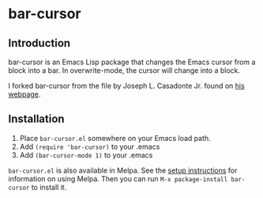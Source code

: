 # bar-cursor

## Introduction

bar-cursor is an Emacs Lisp package that changes the Emacs cursor from a block into a bar. In overwrite-mode, the cursor will change into a block.

I forked bar-cursor from the file by Joseph L. Casadonte Jr. found on [his webpage](http://www.northbound-train.com/emacs.html#MyPackages).

## Installation

1. Place `bar-cursor.el` somewhere on your Emacs load path.
2. Add `(require 'bar-cursor)` to your .emacs
3. Add `(bar-cursor-mode 1)` to your .emacs

`bar-cursor.el` is also available in Melpa. See the [setup instructions](https://github.com/melpa/melpa#usage) for information on using Melpa. Then you can run `M-x package-install bar-cursor` to install it.
